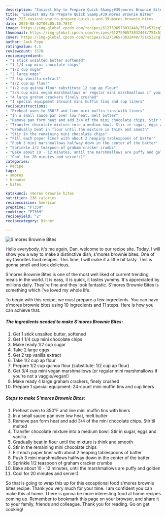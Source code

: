 ```yaml
---
description: "Easiest Way to Prepare Quick S&amp;#39;mores Brownie Bites"
title: "Easiest Way to Prepare Quick S&amp;#39;mores Brownie Bites"
slug: 223-easiest-way-to-prepare-quick-s-and-39-mores-brownie-bites
date: 2020-08-02T06:05:10.787Z
image: https://img-global.cpcdn.com/recipes/6127596573032448/751x532cq70/smores-brownie-bites-recipe-main-photo.jpg
thumbnail: https://img-global.cpcdn.com/recipes/6127596573032448/751x532cq70/smores-brownie-bites-recipe-main-photo.jpg
cover: https://img-global.cpcdn.com/recipes/6127596573032448/751x532cq70/smores-brownie-bites-recipe-main-photo.jpg
author: Jack Pope
ratingvalue: 4.5
reviewcount: 3370
recipeingredient:
- "1 stick unsalted butter softened"
- "1 1/4 cup mini chocolate chips"
- "1/2 cup sugar"
- "2 large eggs"
- "2 tsp vanilla extract"
- "1/2 cup ap flour"
- "1/2 cup quinoa flour substitute 12 cup ap flour"
- "3/4 cup mini vegan marshmallows or regular mini marshmallows if youre not a vaggievegan"
- "4 large graham crackers finely crushed"
- "1 special equipment 24count mini muffin tins and cup liners"
recipeinstructions:
- "Preheat oven to 350°F and line mini muffin tins with liners"
- "In a small sauce pan over low heat, melt butter"
- "Remove pan form heat and add 3/4 of the mini chocolate chips. Stir til melted"
- "Transfer chocolate mixture into a medium bowl. Stir in sugar, eggs and vanilla."
- "Gradually beat in flour until the mixture is think and smooth"
- "Stir in the remaining mini chocolate chips"
- "Fill each paper liner with about 2 heaping tablespoons of batter"
- "Push 3 mini marshmallows halfway down in the center of the batter"
- "Sprinkle 1/2 teaspoon of graham cracker crumbs"
- "Bake about 10 - 12 minutes, until the marshmallows are puffy and golden"
- "Cool for 20 minutes and serve!:)"
categories:
- Recipe
tags:
- smores
- brownie
- bites

katakunci: smores brownie bites 
nutrition: 238 calories
recipecuisine: American
preptime: "PT35M"
cooktime: "PT36M"
recipeyield: "2"
recipecategory: Dinner

---
```



![S&#39;mores Brownie Bites](https://img-global.cpcdn.com/recipes/6127596573032448/751x532cq70/smores-brownie-bites-recipe-main-photo.jpg)

Hello everybody, it's me again, Dan, welcome to our recipe site. Today, I will show you a way to make a distinctive dish, s&#39;mores brownie bites. One of my favorites food recipes. This time, I will make it a little bit tasty. This is gonna smell and look delicious.



S&#39;mores Brownie Bites is one of the most well liked of current trending meals in the world. It is easy, it is quick, it tastes yummy. It's appreciated by millions daily. They're fine and they look fantastic. S&#39;mores Brownie Bites is something which I've loved my whole life.


To begin with this recipe, we must prepare a few ingredients. You can have s&#39;mores brownie bites using 10 ingredients and 11 steps. Here is how you can achieve that.

<!--inarticleads1-->

##### The ingredients needed to make S&#39;mores Brownie Bites:

1. Get 1 stick unsalted butter, softened
1. Get 1 1/4 cup mini chocolate chips
1. Make ready 1/2 cup sugar
1. Take 2 large eggs
1. Get 2 tsp vanilla extract
1. Take 1/2 cup ap flour
1. Prepare 1/2 cup quinoa flour (substitute: 1/2 cup ap flour)
1. Get 3/4 cup mini vegan marshmallows (or regular mini marshmallows if you&#39;re not a vaggie/vegan!)
1. Make ready 4 large graham crackers, finely crushed
1. Prepare 1 special equipment: 24-count mini muffin tins and cup liners




<!--inarticleads2-->

##### Steps to make S&#39;mores Brownie Bites:

1. Preheat oven to 350°F and line mini muffin tins with liners
1. In a small sauce pan over low heat, melt butter
1. Remove pan form heat and add 3/4 of the mini chocolate chips. Stir til melted
1. Transfer chocolate mixture into a medium bowl. Stir in sugar, eggs and vanilla.
1. Gradually beat in flour until the mixture is think and smooth
1. Stir in the remaining mini chocolate chips
1. Fill each paper liner with about 2 heaping tablespoons of batter
1. Push 3 mini marshmallows halfway down in the center of the batter
1. Sprinkle 1/2 teaspoon of graham cracker crumbs
1. Bake about 10 - 12 minutes, until the marshmallows are puffy and golden
1. Cool for 20 minutes and serve!:)




So that is going to wrap this up for this exceptional food s&#39;mores brownie bites recipe. Thank you very much for your time. I am confident you can make this at home. There is gonna be more interesting food at home recipes coming up. Remember to bookmark this page on your browser, and share it to your family, friends and colleague. Thank you for reading. Go on get cooking!
